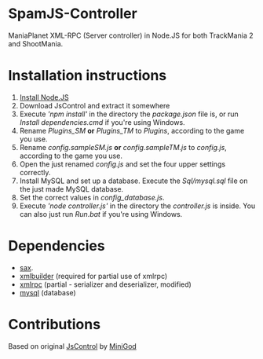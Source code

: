 SpamJS-Controller
=========
ManiaPlanet XML-RPC (Server controller) in Node.JS for both TrackMania 2 and ShootMania.

Installation instructions
=========
1. [Install Node.JS](http://nodejs.org/)
2. Download JsControl and extract it somewhere
3. Execute *'npm install'* in the directory the *package.json* file is, or run *Install dependencies.cmd* if you're using Windows.
4. Rename *Plugins_SM* **or** *Plugins_TM* to *Plugins*, according to the game you use.
5. Rename *config.sampleSM.js* **or** *config.sampleTM.js* to *config.js*, according to the game you use.
6. Open the just renamed *config.js* and set the four upper settings correctly.
7. Install MySQL and set up a database. Execute the *Sql/mysql.sql* file on the just made MySQL database.
8. Set the correct values in *config_database.js*.
9. Execute *'node controller.js'* in the directory the *controller.js* is inside. You can also just run *Run.bat* if you're using Windows.

Dependencies
=========
* [sax](http://search.npmjs.org/#/sax).
* [xmlbuilder](http://search.npmjs.org/#/xmlbuilder) (required for partial use of xmlrpc)
* [xmlrpc](http://search.npmjs.org/#/xmlrpc) (partial - serializer and deserializer, modified)
* [mysql](https://github.com/felixge/node-mysql/) (database)

Contributions
=========
Based on original [JsControl](https://github.com/MiniGod/JsControl) by [MiniGod](https://github.com/MiniGod)
